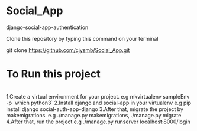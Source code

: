 # Social_App
django-social-app-authentication


Clone this repository by typing this command on your terminal

git clone https://github.com/cjysmb/Social_App.git

<h1>To Run this project</h1>
<br/>
1.Create a virtual environment for your project.
  e.g mkvirtualenv sampleEnv -p `which python3`
2.Install django and social-app in your virtualenv
  e.g pip install django social-auth-app-django
3.After that, migrate the project by makemigrations.
  e.g ./manage.py makemigrations, ./manage.py migrate
4.After that, run the project
  e.g ./manage.py runserver
  localhost:8000/login
